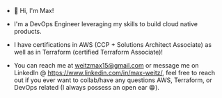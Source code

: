 - 👋 Hi, I'm Max!

- I'm a DevOps Engineer leveraging my skills to build cloud native products.

- I have certifications in AWS (CCP + Solutions Architect Associate) as well as in Terraform (certified Terraform Associate)!

- You can reach me at weitzmax15@gmail.com or message me on LinkedIn @ https://www.linkedin.com/in/max-weitz/, feel free to reach out if you ever want to collab/have any questions AWS, Terraform, or DevOps related (I always possess an open ear 😁).

<!---
Maxyboy50/Maxyboy50 is a ✨ special ✨ repository because its `README.md` (this file) appears on your GitHub profile.
You can click the Preview link to take a look at your changes.
--->
